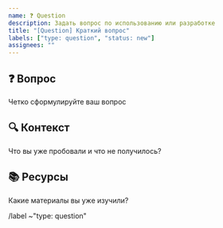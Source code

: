 ```yaml
---
name: ❓ Question
description: Задать вопрос по использованию или разработке
title: "[Question] Краткий вопрос"
labels: ["type: question", "status: new"]
assignees: ""
---
```


## ❓ Вопрос
Четко сформулируйте ваш вопрос

## 🔍 Контекст
Что вы уже пробовали и что не получилось?

## 📚 Ресурсы
Какие материалы вы уже изучили?

/label ~"type: question"
